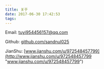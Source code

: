 ```yaml
---
title: 关于
date: 2017-06-30 17:42:53
tags:
---
```

Email: [tuyi954456157@qq.com](https://mail.qq.com/ "tuyi954456157@qq.com")

Github: [github.com/sandnul025](http://github.com/sandnul025 "github.com/sandnul025")

JianShu: [www.jianshu.com/u/972548457799](http://www.jianshu.com/u/972548457799 "www.jianshu.com/u/972548457799")